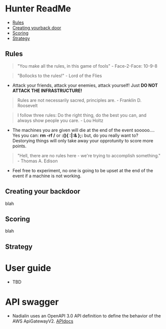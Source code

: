 # Hunter ReadMe
- [Rules]("./hunter_readme.md#Rules")  
- [Creating yourback door]("./hunter_readme.md#Creating-your-backdoor")  
- [Scoring]("./hunter_readme.md#Scoring")  
- [Strategy]("hunter_readme.md#Strategy")  

## Rules
> "You make all the rules, in this game of fools" - Face-2-Face: 10-9-8

> "Bollocks to the rules!" - Lord of the Flies
- Attack your friends, attack your enemies, attack yourself!   Just __DO NOT ATTACK THE INFRASTRUCTURE!__


> Rules are not necessarily sacred, principles are. - Franklin D. Roosevelt

> I follow three rules: Do the right thing, do the best you can, and always show people you care. - Lou Holtz
- The machines you are given will die at the end of the event sooooo....  Yes you can: __rm -rf /__ or __:(){ :|:& };:__ but, do you really want to?  Destorying things will only take away your opprotunity to score more points.

> "Hell, there are no rules here - we're trying to accomplish something." - Thomas A. Edison
- Feel free to experiment, no one is going to be upset at the end of the event if a machine is not working.

## Creating your backdoor
blah

## Scoring
blah

## Strategy


# User guide
- TBD

# API swagger
- Nadialin uses an OpenAPI 3.0 API definition to define the behavior of the AWS ApiGatewayV2.
[APIdocs](/docs/swagger.html)

 
